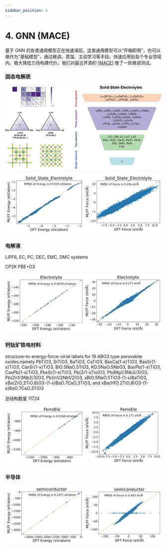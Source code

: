```yaml
---
sidebar_position: 4
---
```


# 4. GNN (MACE)

基于 GNN 的各类通用模型正在快速涌现，这类通用模型可以“开箱即用”，也可以做作为“基础模型”，通过微调、蒸馏、主动学习等手段，快速应用到各个专业领域内，极大降低力场构建代价。我们对最近开源的 [[MACE]](https://arxiv.org/abs/2401.00096) 做了一些微调测试。

### 固态电解质
![proportion_time](./pictures/exp_4_electrolyte_1.png)


![proportion_time](./pictures/exp_4_electrolyte_2.png)

### 电解液

LiPF6, EC, PC, DEC, EMC, DMC systems

CP2K  PBE+D3


![proportion_time](./pictures/exp_4_electrolyte_3.png)


### 钙钛矿铁电材料

structure-to-energy-force-virial labels for 19 ABO3 type perovskite oxides,namely PbTiO3, SrTiO3, BaTiO3, CaTiO3, BaxCa(1-x)TiO3, BaxSr(1-x)TiO3, CaxSr(1-x)TiO3, BiO.5NaO.5TiO3, KO.5NaO.5NbO3, BaxPb(1-x)TiO3, CaxPb(1-x)TiO3, PbxSr(1-x)TiO3, Pb(Zr1-xTix)O3, Pb(Mg1/3Nb2/3)O3, Pb(Zn1/3Nb2/3)O3, Pb(ln1/2Nb1/2)O3, xBiO.5NaO.5TiO3-(1-x)BaTiO3, xBa(ZrO,2TiO.8)O3-(1-x)BaO.7CaO,3TiO3, and xBa(HfO.2TiO.8)O3-(1-x)BaO.7CaO.3TiO3

总结构数量 11724

![proportion_time](./pictures/exp_4_electrolyte_4.png)


### 半导体

![proportion_time](./pictures/exp_4_electrolyte_5.png)
